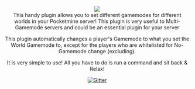 <center><img src="http://i1279.photobucket.com/albums/y523/textcraft/Jan%202015%20-%201/db3512f64aadd5bf2a5ff189ed6dbea3a8e50bf12672ff257371a2dcbe8169d533bba765cd9815c180895aefd8787b8bd904f9403d939def1d6b39dda5ba1b81122440428d42_zps7e1223af.png"> </img>



</br>


<center>This handy plugin allows you to set different gamemodes for different worlds in your Pocketmine server! This plugin is very useful to Multi-Gamemode servers and could be an essential plugin for your server

This plugin automatically changes a player's Gamemode to what you set the World Gamemode to, except for the players who are whitelisted for No-Gamemode change (excluding).

It is very simple to use! All you have to do is run a command and sit back & Relax!


[![Gitter](https://badges.gitter.im/Join%20Chat.svg)](https://gitter.im/Exxarion/WorldGM?utm_source=badge&utm_medium=badge&utm_campaign=pr-badge&utm_content=badge)